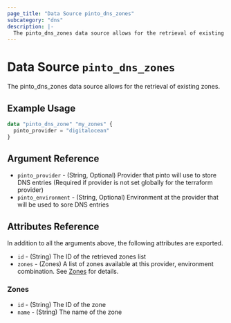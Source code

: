 ```yaml
---
page_title: "Data Source pinto_dns_zones"
subcategory: "dns"
description: |-
  The pinto_dns_zones data source allows for the retrieval of existing zones.
---
```


# Data Source `pinto_dns_zones`

The pinto_dns_zones data source allows for the retrieval of existing zones.

## Example Usage

```terraform
data "pinto_dns_zone" "my_zones" {
  pinto_provider = "digitalocean"
}
```

## Argument Reference

- `pinto_provider` - (String, Optional) Provider that pinto will use to store DNS entries (Required if provider is not set globally for the terraform provider)
- `pinto_environment` - (String, Optional) Environment at the provider that will be used to sore DNS entries

## Attributes Reference

In addition to all the arguments above, the following attributes are exported.

- `id` - (String) The ID of the retrieved zones list
- `zones` - (Zones) A list of zones available at this provider, environment combination. See [Zones](#zones) for details.

### Zones

- `id` - (String) The ID of the zone
- `name` - (String) The name of the zone
